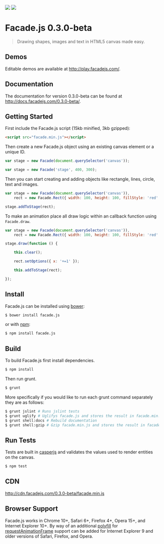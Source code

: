 [![](https://api.travis-ci.org/facadejs/Facade.js.svg)](https://travis-ci.org/facadejs/Facade.js) [![](https://david-dm.org/facadejs/Facade.js/dev-status.svg)](https://david-dm.org/facadejs/Facade.js/#info=devDependencies)

# Facade.js 0.3.0-beta

> Drawing shapes, images and text in HTML5 canvas made easy.

## Demos

Editable demos are available at <http://play.facadejs.com/>.

## Documentation

The documentation for version 0.3.0-beta can be found at <http://docs.facadejs.com/0.3.0-beta/>.

## Getting Started

First include the Facade.js script (15kb minified, 3kb gzipped):

```html
<script src="facade.min.js"></script>
```

Then create a new Facade.js object using an existing canvas element or a unique ID.

```javascript
var stage = new Facade(document.querySelector('canvas'));
```

```javascript
var stage = new Facade('stage', 400, 300);
```

Then you can start creating and adding objects like rectangle, lines, circle, text and images.

```javascript
var stage = new Facade(document.querySelector('canvas')),
    rect = new Facade.Rect({ width: 100, height: 100, fillStyle: 'red' });

stage.addToStage(rect);
```

To make an animation place all draw logic within an callback function using `Facade.draw`.

```javascript
var stage = new Facade(document.querySelector('canvas')),
    rect = new Facade.Rect({ width: 100, height: 100, fillStyle: 'red' });

stage.draw(function () {

    this.clear();

    rect.setOptions({ x: '+=1' });

    this.addToStage(rect);

});
```

## Install

Facade.js can be installed using [bower](http://bower.io):

```bash
$ bower install facade.js
```

or with [npm](https://www.npmjs.org):

```bash
$ npm install facade.js
```

## Build

To build Facade.js first install dependencies.

```bash
$ npm install
```

Then run grunt.

```bash
$ grunt
```

More specifically if you would like to run each grunt command separately they are as follows:

```bash
$ grunt jslint # Runs jslint tests
$ grunt uglify # Uglifys facade.js and stores the result in facade.min.js
$ grunt shell:docs # Rebuild documentation
$ grunt shell:gzip # Gzip facade.min.js and stores the result in facade.min.js.gzip
```

## Run Tests

Tests are built in [casperjs](http://casperjs.org/) and validates the values used to render entities on the canvas.

```bash
$ npm test
```

## CDN

<http://cdn.facadejs.com/0.3.0-beta/facade.min.js>

## Browser Support

Facade.js works in Chrome 10+, Safari 6+, Firefox 4+, Opera 15+, and Internet Explorer 10+. By way of an additional [polyfill](https://gist.github.com/paulirish/1579671) for [requestAnimationFrame](https://developer.mozilla.org/en-US/docs/DOM/window.requestAnimationFrame) support can be added for Internet Explorer 9 and older versions of Safari, Firefox, and Opera.
